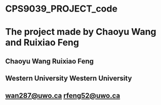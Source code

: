 # CPS9039_PROJECT_code



# The project made by Chaoyu Wang and Ruixiao Feng

## Chaoyu Wang               Ruixiao Feng
## Western University        Western University
## wan287@uwo.ca             rfeng52@uwo.ca
